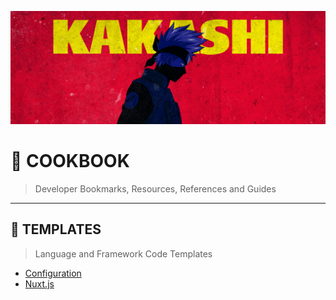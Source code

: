 ![0xKakashi](./banner.png)

# 📔 COOKBOOK

> Developer Bookmarks, Resources, References and Guides

---

## 📄 TEMPLATES

> Language and Framework Code Templates

* [Configuration](./configuration.md)
* [Nuxt.js](./nuxtjs.md)
